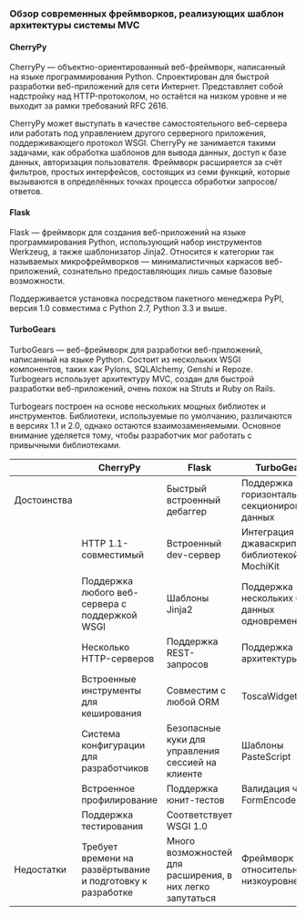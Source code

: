 ### Обзор современных фреймворков, реализующих шаблон архитектуры системы MVC

#### CherryPy

CherryPy — объектно-ориентированный веб-фреймворк, написанный на языке программирования Python. Спроектирован для быстрой разработки веб-приложений для сети Интернет. Представляет собой надстройку над HTTP-протоколом, но остаётся на низком уровне и не выходит за рамки требований RFC 2616.

CherryPy может выступать в качестве самостоятельного веб-сервера или работать под управлением другого серверного приложения, поддерживающего протокол WSGI. CherryPy не занимается такими задачами, как обработка шаблонов для вывода данных, доступ к базе данных, авторизация пользователя. Фреймворк расширяется за счёт фильтров, простых интерфейсов, состоящих из семи функций, которые вызываются в определённых точках процесса обработки запросов/ответов.

#### Flask

Flask — фреймворк для создания веб-приложений на языке программирования Python, использующий набор инструментов Werkzeug, а также шаблонизатор Jinja2. Относится к категории так называемых микрофреймворков — минималистичных каркасов веб-приложений, сознательно предоставляющих лишь самые базовые возможности.

Поддерживается установка посредством пакетного менеджера PyPI, версия 1.0 совместима с Python 2.7, Python 3.3 и выше.

#### TurboGears

TurboGears — веб-фреймворк для разработки веб-приложений, написанный на языке Python. Состоит из нескольких WSGI компонентов, таких как Pylons, SQLAlchemy, Genshi и Repoze. Turbogears использует архитектуру MVC, создан для быстрой разработки веб-приложений, очень похож на Struts и Ruby on Rails.

Turbogears построен на основе нескольких мощных библиотек и инструментов. Библиотеки, используемые по умолчанию, различаются в версиях 1.1 и 2.0, однако остаются взаимозаменяемыми. Основное внимание уделяется тому, чтобы разработчик мог работать с привычными библиотеками.

|   |CherryPy|Flask|TurboGears|
|---|---|---|---|
|Достоинства|   |  Быстрый встроенный дебаггер |  Поддержка горизонтального секционирования данных |
|| HTTP 1.1-совместимый |  Встроенный dev-сервер | Интеграция с джаваскриптовой библиотекой MochiKit  |
||  Поддержка любого веб-сервера с поддержкой WSGI |  Шаблоны Jinja2 |  Поддержка нескольких баз данных одновременно |
|| Несколько HTTP-серверов  |  Поддержка REST-запросов |  Поддержка архитектуры MVC |
|| Встроенные инструменты для кеширования  |  Совместим с любой ORM | ToscaWidgets  |
||  Система конфигурации для разработчиков |  Безопасные куки для управления сессией на клиенте | Шаблоны PasteScript  |
||  Встроенное профилирование  |  Поддержка юнит-тестов |  Валидация через FormEncode |
|| Поддержка тестирования  |  Соответствует WSGI 1.0 |   |
|Недостатки|Требует времени на развёртывание и подготовку к разработке|Много возможностей для расширения, в них легко запутаться| Фреймворк относительно низкоуровневый|
